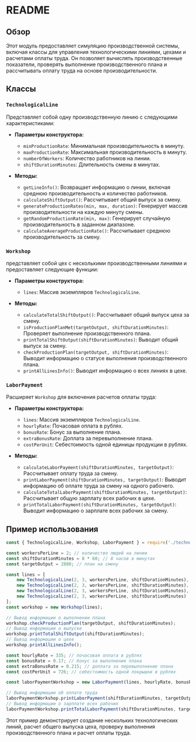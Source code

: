 
# README

## Обзор

Этот модуль предоставляет симуляцию производственной системы, включая классы для управления технологическими линиями, цехами и расчетами оплаты труда. Он позволяет вычислять производственные показатели, проверять выполнение производственного плана и рассчитывать оплату труда на основе производительности.

## Классы

### `TechnologicalLine`

Представляет собой одну производственную линию с следующими характеристиками:

- **Параметры конструктора:**
  - `minProductionRate`: Минимальная производительность в минуту.
  - `maxProductionRate`: Максимальная производительность в минуту.
  - `numberOfWorkers`: Количество работников на линии.
  - `shiftDurationMinutes`: Длительность смены в минутах.

- **Методы:**
  - `getLineInfo()`: Возвращает информацию о линии, включая среднюю производительность и количество работников.
  - `calculateShiftOutput()`: Рассчитывает общий выпуск за смену.
  - `generateProductionRates(min, max, duration)`: Генерирует массив производительности на каждую минуту смены.
  - `getRandomProductionRate(min, max)`: Генерирует случайную производительность в заданном диапазоне.
  - `calculateAverageProductionRate()`: Рассчитывает среднюю производительность за смену.

### `Workshop`

представляет собой цех с несколькими производственными линиями и предоставляет следующие функции:

- **Параметры конструктора:**
  - `lines`: Массив экземпляров `TechnologicalLine`.

- **Методы:**
  - `calculateTotalShiftOutput()`: Рассчитывает общий выпуск цеха за смену.
  - `isProductionPlanMet(targetOutput, shiftDurationMinutes)`: Проверяет выполнение производственного плана.
  - `printTotalShiftOutput(shiftDurationMinutes)`: Выводит общий выпуск за смену.
  - `checkProductionPlan(targetOutput, shiftDurationMinutes)`: Выводит информацию о статусе выполнения производственного плана.
  - `printAllLinesInfo()`: Выводит информацию о всех линиях в цехе.

### `LaborPayment`

Расширяет `Workshop` для включения расчетов оплаты труда:

- **Параметры конструктора:**
  - `lines`: Массив экземпляров `TechnologicalLine`.
  - `hourlyRate`: Почасовая оплата в рублях.
  - `bonusRate`: Бонус за выполнение плана.
  - `extraBonusRate`: Доплата за перевыполнение плана.
  - `costPerUnit`: Себестоимость одной единицы продукции в рублях.

- **Методы:**
  - `calculateLaborPayment(shiftDurationMinutes, targetOutput)`: Рассчитывает оплату труда за смену.
  - `printLaborPayment(shiftDurationMinutes, targetOutput)`: Выводит информацию об оплате труда за смену на одного рабочего.
  - `calculateTotalLaborPayment(shiftDurationMinutes, targetOutput)`: Рассчитывает общую зарплату всех рабочих в цехе.
  - `printTotalLaborPayment(shiftDurationMinutes, targetOutput)`: Выводит информацию о зарплате всех рабочих за смену.

## Пример использования

```javascript
const { TechnologicalLine, Workshop, LaborPayment } = require('./technologicalLine');

const workersPerLine = 2; // количество людей на линии
const shiftDurationMinutes = 8 * 60; // 8 часов в минутах
const targetOutput = 2880; // план на смену

const lines = [
    new TechnologicalLine(2, 3, workersPerLine, shiftDurationMinutes),
    new TechnologicalLine(2, 3, workersPerLine, shiftDurationMinutes),
    new TechnologicalLine(2, 3, workersPerLine, shiftDurationMinutes),
    new TechnologicalLine(2, 3, workersPerLine, shiftDurationMinutes)
];
const workshop = new Workshop(lines);

// Вывод информации о выполнении плана
workshop.checkProductionPlan(targetOutput, shiftDurationMinutes);
// Вывод информации о выпуске
workshop.printTotalShiftOutput(shiftDurationMinutes);
// Вывод информации о цехе
workshop.printAllLinesInfo();

const hourlyRate = 335; // почасовая оплата в рублях
const bonusRate = 0.17; // бонус за выполнение плана
const extraBonusRate = 0.215; // доплата за перевыполнение плана
const costPerUnit = 726; // себестоимость одной покрышки в рублях

const laborPaymentWorkshop = new LaborPayment(lines, hourlyRate, bonusRate, extraBonusRate, costPerUnit);

// Вывод информации об оплате труда
laborPaymentWorkshop.printLaborPayment(shiftDurationMinutes, targetOutput);
// Вывод информации о зарплате всех рабочих
laborPaymentWorkshop.printTotalLaborPayment(shiftDurationMinutes, targetOutput);
```

Этот пример демонстрирует создание нескольких технологических линий, расчет общего выпуска цеха, проверку выполнения производственного плана и расчет оплаты труда.
